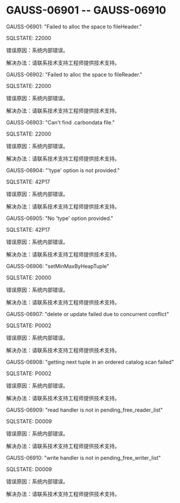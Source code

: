 # GAUSS-06901 -- GAUSS-06910

GAUSS-06901: "Failed to alloc the space to fileHeader."

SQLSTATE: 22000

错误原因：系统内部错误。

解决办法：请联系技术支持工程师提供技术支持。

GAUSS-06902: "Failed to alloc the space to fileReader."

SQLSTATE: 22000

错误原因：系统内部错误。

解决办法：请联系技术支持工程师提供技术支持。

GAUSS-06903: "Can't find .carbondata file."

SQLSTATE: 22000

错误原因：系统内部错误。

解决办法：请联系技术支持工程师提供技术支持。

GAUSS-06904: "'type' option is not provided."

SQLSTATE: 42P17

错误原因：系统内部错误。

解决办法：请联系技术支持工程师提供技术支持。

GAUSS-06905: "No 'type' option provided."

SQLSTATE: 42P17

错误原因：系统内部错误。

解决办法：请联系技术支持工程师提供技术支持。

GAUSS-06906: "setMinMaxByHeapTuple"

SQLSTATE: 20000

错误原因：系统内部错误。

解决办法：请联系技术支持工程师提供技术支持。

GAUSS-06907: "delete or update failed due to concurrent conflict"

SQLSTATE: P0002

错误原因：系统内部错误。

解决办法：请联系技术支持工程师提供技术支持。

GAUSS-06908: "getting next tuple in an ordered catalog scan failed"

SQLSTATE: P0002

错误原因：系统内部错误。

解决办法：请联系技术支持工程师提供技术支持。

GAUSS-06909: "read handler is not in pending\_free\_reader\_list"

SQLSTATE: D0009

错误原因：系统内部错误。

解决办法：请联系技术支持工程师提供技术支持。

GAUSS-06910: "write handler is not in pending\_free\_writer\_list"

SQLSTATE: D0009

错误原因：系统内部错误。

解决办法：请联系技术支持工程师提供技术支持。

